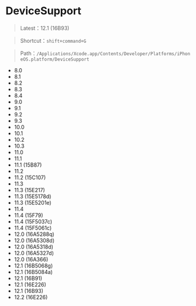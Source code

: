 # DeviceSupport

> Latest：12.1 (16B93)

> Shortcut：`shift+command+G`

> Path：`/Applications/Xcode.app/Contents/Developer/Platforms/iPhoneOS.platform/DeviceSupport`

* 8.0
* 8.1
* 8.2
* 8.3
* 8.4
* 9.0
* 9.1
* 9.2
* 9.3
* 10.0
* 10.1
* 10.2
* 10.3
* 11.0
* 11.1
* 11.1 (15B87)
* 11.2
* 11.2 (15C107)
* 11.3
* 11.3 (15E217)
* 11.3 (15E5178d)
* 11.3 (15E5201e)
* 11.4
* 11.4 (15F79)
* 11.4 (15F5037c)
* 11.4 (15F5061c)
* 12.0 (16A5288q)
* 12.0 (16A5308d)
* 12.0 (16A5318d)
* 12.0 (16A5327d)
* 12.0 (16A366)
* 12.1 (16B5068g)
* 12.1 (16B5084a)
* 12.1 (16B91)
* 12.1 (16E226)
* 12.1 (16B93)
* 12.2 (16E226)
